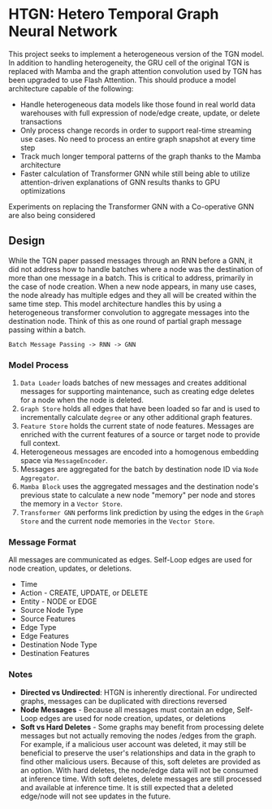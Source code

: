 # HTGN: Hetero Temporal Graph Neural Network

This project seeks to implement a heterogeneous version of the TGN model. In addition to handling heterogeneity, the GRU
cell of the original TGN is replaced with Mamba and the graph attention convolution used by TGN has been upgraded to use 
Flash Attention.
This should produce a model architecture capable of the following:
* Handle heterogeneous data models like those found in real world data warehouses with full expression of node/edge 
create, update, or delete transactions
* Only process change records in order to support real-time streaming use cases. No need to process an entire graph 
snapshot at every time step
* Track much longer temporal patterns of the graph thanks to the Mamba architecture
* Faster calculation of Transformer GNN while still being able to utilize attention-driven explanations of GNN results
thanks to GPU optimizations

Experiments on replacing the Transformer GNN with a Co-operative GNN are also being considered

## Design
While the TGN paper passed messages through an RNN before a GNN, it did not address how to handle batches where a node 
was the destination of more than one message in a batch. This is critical to address, primarily in the case of node 
creation. When a new node appears, in many use cases, the node already has multiple edges and they all will be created 
within the same time step. This model architecture handles this by using a heterogeneous transformer convolution to 
aggregate messages into the destination node. Think of this as one round of partial graph message passing within a batch.

`Batch Message Passing -> RNN -> GNN`

### Model Process
1. `Data Loader` loads batches of new messages and creates additional messages for supporting maintenance, such as 
creating edge deletes for a node when the node is deleted. 
2. `Graph Store` holds all edges that have been loaded so far and is used to incrementally calculate `degree` or any 
other additional graph features.
3. `Feature Store` holds the current state of node features. Messages are enriched with the current features of a source 
or target node to provide full context.
4.  Heterogeneous messages are encoded into a homogenous embedding space via `MessageEncoder`.
5.  Messages are aggregated for the batch by destination node ID via `Node Aggregator`.
6.  `Mamba Block` uses the aggregated messages and the destination node's previous state to calculate a new node 
"memory" per node and stores the memory in a `Vector Store`.
7.  `Transformer GNN` performs link prediction by using the edges in the `Graph Store` and the current node memories in 
the `Vector Store`.

### Message Format
All messages are communicated as edges. Self-Loop edges are used for node creation, updates, or deletions. 
* Time
* Action - CREATE, UPDATE, or DELETE
* Entity - NODE or EDGE
* Source Node Type
* Source Features
* Edge Type
* Edge Features
* Destination Node Type
* Destination Features


### Notes
* **Directed vs Undirected**: HTGN is inherently directional. For undirected graphs, messages can be duplicated with 
directions reversed
* **Node Messages** - Because all messages must contain an edge, Self-Loop edges are used for node creation, updates, or
deletions
* **Soft vs Hard Deletes** - Some graphs may benefit from processing delete messages but not actually removing the nodes
/edges from the graph. For example, if a malicious user account was deleted, it may still be beneficial to preserve the 
user's relationships and data in the graph to find other malicious users. Because of this, soft deletes are provided as 
an option. With hard deletes, the node/edge data will not be consumed at inference time. With soft deletes, delete 
messages are still processed and available at inference time. It is still expected that a deleted edge/node will not see
updates in the future.